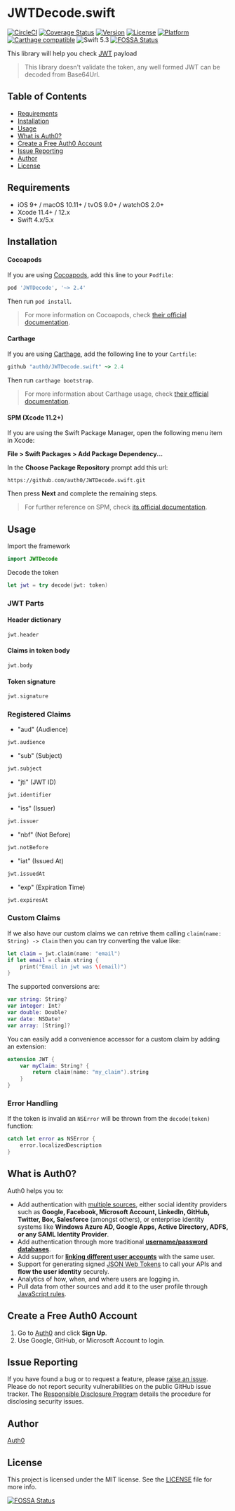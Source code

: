 # JWTDecode.swift

[![CircleCI](https://img.shields.io/circleci/build/github/auth0/JWTDecode.swift?style=flat-square)](https://circleci.com/gh/auth0/JWTDecode.swift)
[![Coverage Status](https://img.shields.io/codecov/c/github/auth0/JWTDecode.swift/master.svg?style=flat-square)](https://codecov.io/github/auth0/JWTDecode.swift)
[![Version](https://img.shields.io/cocoapods/v/JWTDecode.svg?style=flat-square)](https://cocoadocs.org/docsets/JWTDecode)
[![License](https://img.shields.io/cocoapods/l/JWTDecode.svg?style=flat-square)](https://cocoadocs.org/docsets/JWTDecode)
[![Platform](https://img.shields.io/cocoapods/p/JWTDecode.svg?style=flat-square)](https://cocoadocs.org/docsets/JWTDecode)
[![Carthage compatible](https://img.shields.io/badge/Carthage-compatible-4BC51D.svg?style=flat-square)](https://github.com/Carthage/Carthage)
![Swift 5.3](https://img.shields.io/badge/Swift-5.3-orange.svg?style=flat-square)
[![FOSSA Status](https://app.fossa.com/api/projects/git%2Bgithub.com%2Fauth0%2FJWTDecode.swift.svg?type=shield)](https://app.fossa.com/projects/git%2Bgithub.com%2Fauth0%2FJWTDecode.swift?ref=badge_shield)

This library will help you check [JWT](https://jwt.io/) payload

> This library doesn't validate the token, any well formed JWT can be decoded from Base64Url.

## Table of Contents

- [Requirements](#requirements)
- [Installation](#installation)
- [Usage](#usage)
- [What is Auth0?](#what-is-auth0)
- [Create a Free Auth0 Account](#create-a-free-auth0-account)
- [Issue Reporting](#issue-reporting)
- [Author](#author)
- [License](#license)

## Requirements

- iOS 9+ / macOS 10.11+ / tvOS 9.0+ / watchOS 2.0+
- Xcode 11.4+ / 12.x
- Swift 4.x/5.x

## Installation

#### Cocoapods

If you are using [Cocoapods](https://cocoapods.org), add this line to your `Podfile`:

```ruby
pod 'JWTDecode', '~> 2.4'
```

Then run `pod install`.

> For more information on Cocoapods, check [their official documentation](https://guides.cocoapods.org/using/getting-started.html).

#### Carthage

If you are using [Carthage](https://github.com/Carthage/Carthage), add the following line to your `Cartfile`:

```ruby
github "auth0/JWTDecode.swift" ~> 2.4
```

Then run `carthage bootstrap`.

> For more information about Carthage usage, check [their official documentation](https://github.com/Carthage/Carthage#if-youre-building-for-ios-tvos-or-watchos).

#### SPM (Xcode 11.2+)

If you are using the Swift Package Manager, open the following menu item in Xcode:

**File > Swift Packages > Add Package Dependency...**

In the **Choose Package Repository** prompt add this url: 

```
https://github.com/auth0/JWTDecode.swift.git
```

Then press **Next** and complete the remaining steps.

> For further reference on SPM, check [its official documentation](https://developer.apple.com/documentation/xcode/adding_package_dependencies_to_your_app).

## Usage

Import the framework

```swift
import JWTDecode
```

Decode the token

```swift
let jwt = try decode(jwt: token)    
```

### JWT Parts

#### Header dictionary

```swift
jwt.header
```

#### Claims in token body

```swift
jwt.body
```

#### Token signature

```swift
jwt.signature
```

### Registered Claims

* "aud" (Audience)
```swift
jwt.audience
```
* "sub" (Subject)
```swift
jwt.subject
```
* "jti" (JWT ID)
```swift
jwt.identifier
```
* "iss" (Issuer)
```swift
jwt.issuer
```
* "nbf" (Not Before)
```swift
jwt.notBefore
```
* "iat" (Issued At)
```swift
jwt.issuedAt
```
* "exp" (Expiration Time)
```swift
jwt.expiresAt
```

### Custom Claims

If we also have our custom claims we can retrive them calling `claim(name: String) -> Claim` then you can try converting the value like:

```swift
let claim = jwt.claim(name: "email")
if let email = claim.string {
    print("Email in jwt was \(email)")
}
```

The supported conversions are:

```swift
var string: String?
var integer: Int?
var double: Double?
var date: NSDate?
var array: [String]?
```

You can easily add a convenience accessor for a custom claim by adding an extension:

```swift
extension JWT {
    var myClaim: String? {
        return claim(name: "my_claim").string
    }
}
```

### Error Handling

If the token is invalid an `NSError` will be thrown from the `decode(token)` function:

```swift
catch let error as NSError {
    error.localizedDescription
}
```

## What is Auth0?

Auth0 helps you to:

* Add authentication with [multiple sources](https://auth0.com/docs/identityproviders), either social identity providers such as **Google, Facebook, Microsoft Account, LinkedIn, GitHub, Twitter, Box, Salesforce** (amongst others), or enterprise identity systems like **Windows Azure AD, Google Apps, Active Directory, ADFS, or any SAML Identity Provider**.
* Add authentication through more traditional **[username/password databases](https://auth0.com/docs/connections/database/custom-db)**.
* Add support for **[linking different user accounts](https://auth0.com/docs/link-accounts)** with the same user.
* Support for generating signed [JSON Web Tokens](https://auth0.com/docs/tokens/concepts/jwts) to call your APIs and **flow the user identity** securely.
* Analytics of how, when, and where users are logging in.
* Pull data from other sources and add it to the user profile through [JavaScript rules](https://auth0.com/docs/rules).

## Create a Free Auth0 Account

1. Go to [Auth0](https://auth0.com) and click **Sign Up**.
2. Use Google, GitHub, or Microsoft Account to login.

## Issue Reporting

If you have found a bug or to request a feature, please [raise an issue](https://github.com/auth0/JWTDecode.swift/issues). Please do not report security vulnerabilities on the public GitHub issue tracker. The [Responsible Disclosure Program](https://auth0.com/responsible-disclosure-policy) details the procedure for disclosing security issues.

## Author

[Auth0](https://auth0.com)

## License

This project is licensed under the MIT license. See the [LICENSE](LICENSE.txt) file for more info.


[![FOSSA Status](https://app.fossa.com/api/projects/git%2Bgithub.com%2Fauth0%2FJWTDecode.swift.svg?type=large)](https://app.fossa.com/projects/git%2Bgithub.com%2Fauth0%2FJWTDecode.swift?ref=badge_large)

